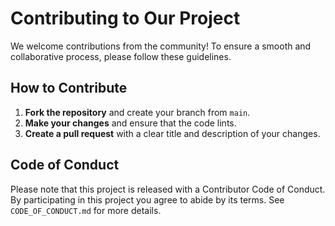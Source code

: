 # Contributing to Our Project

We welcome contributions from the community! To ensure a smooth and collaborative process, please follow these guidelines.

## How to Contribute

1.  **Fork the repository** and create your branch from `main`.
2.  **Make your changes** and ensure that the code lints.
3.  **Create a pull request** with a clear title and description of your changes.

## Code of Conduct

Please note that this project is released with a Contributor Code of Conduct. By participating in this project you agree to abide by its terms. See `CODE_OF_CONDUCT.md` for more details.